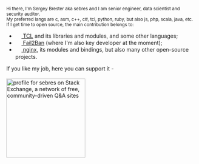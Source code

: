 <span><sub>
  Hi there,
  I'm Sergey Brester aka sebres and I am senior engineer, data scientist and security auditor.<br/>
  My preferred langs are c, asm, c++, c#, tcl, python, ruby, but also js, php, scala, java, etc.<br/>
  If I get time to open source, the main contribution belongs to:<ul>
    <li><a href="//core.tcl-lang.org/tcl/timeline?udc=1&ss=x&n=50&y=all&advm=0&u=sebres"><img src="http://mirror1.tcl-lang.org/tcl_feather_256x256.png" valign="middle" height="16"/> TCL</a> and its libraries and modules, and some other languages;</li>
    <li><a href="//github.com/fail2ban/fail2ban"><img src="https://avatars.githubusercontent.com/u/1087378?s=60&v=4" valign="middle" height="16"/> Fail2Ban</a> (where I'm also key developer at the moment);</li>
    <li><a href="//nginx.org"><img src="https://nginx.org/favicon.ico" valign="middle" height="16"/> nginx</a>, its modules and bindings, but also many other open-source projects.</li>
  </ul>If you like my job, here you can support it - <a href="https://www.paypal.com/paypalme/sebres"><img src="https://www.paypalobjects.com/en_US/i/btn/btn_donate_SM.gif" valign="middle" height="16"/></a>
  </sub></span><br/>
  <br/>
  <a href="https://stackexchange.com/users/9650556/sebres"><img src="https://stackexchange.com/users/flair/9650556.png" width="208" 
     alt="profile for sebres on Stack Exchange, a network of free, community-driven Q&amp;A sites" 
     title="profile for sebres on Stack Exchange, a network of free, community-driven Q&amp;A sites"/></a>
</span>
